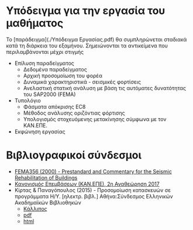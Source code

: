 # Υπόδειγμα για την εργασία του μαθήματος

Το [παράδειγμα](./Υπόδειγμα Εργασίας.pdf) θα συμπληρώνεται σταδιακά κατά τη διάρκεια του εξαμήνου. Σημειώνονται τα αντικείμενα που περιλαμβάνονται μέχρι στιγμής

- Επίλυση παραδείγματος
   - Δεδομένα παραδείγματος
   - Αρχική προσομοίωση του φορέα
   - Δυναμικά χαρακτηριστικά - σεισμικές φορτίσεις
   - Ανελαστική στατική ανάλυση με βάση τις αυτόματες δυνατότητας του SAP2000 (FEMA)
- Τυπολόγιο
   - Φάσματα απόκρισης EC8
   - Μέθοδος ανάλυσης οριζόντιας φόρτισης
   - Υπολογισμός στοχευόμενης μετακίνησης σύμφωνα με τον ΚΑΝ.ΕΠΕ.
- Εκφώνηση εργασίας

# Βιβλιογραφικοί σύνδεσμοι

- [FEMA356 (2000) - Prestandard and Commentary for the Seismic Rehabilitation of Buildings](http://www.conservationtech.com/FEMA-publications/FEMA356-2000.pdf)
- [Κανονισμός Επεμβάσεων (ΚΑΝ.ΕΠΕ), 2η Αναθεώρηση 2017](http://www.oasp.gr/userfiles/%CE%9A%CE%91%CE%9D_%CE%95%CE%A0%CE%95__2%CE%B7%20%CE%91%CE%BD%CE%B1%CE%B8%CE%B5%CF%8E%CF%81%CE%B7%CF%83%CE%B7_2017_Final.pdf)
- Κίρτας & Παναγόπουλος (2015) - Προσομοίωση κατασκευών σε προγράμματα Η/Υ. [ηλεκτρ. βιβλ.] Αθήνα:Σύνδεσμος Ελληνικών Ακαδημαϊκών Βιβλιοθηκών 
   - [Κάλλιπος](https://repository.kallipos.gr/handle/11419/1607) 
   - [pdf](https://repository.kallipos.gr/bitstream/11419/1607/1/Numerical_Simulation_of_Structures.pdf)  
   - [html](http://repfiles.kallipos.gr/html_books/1284/chapter_00.html)
